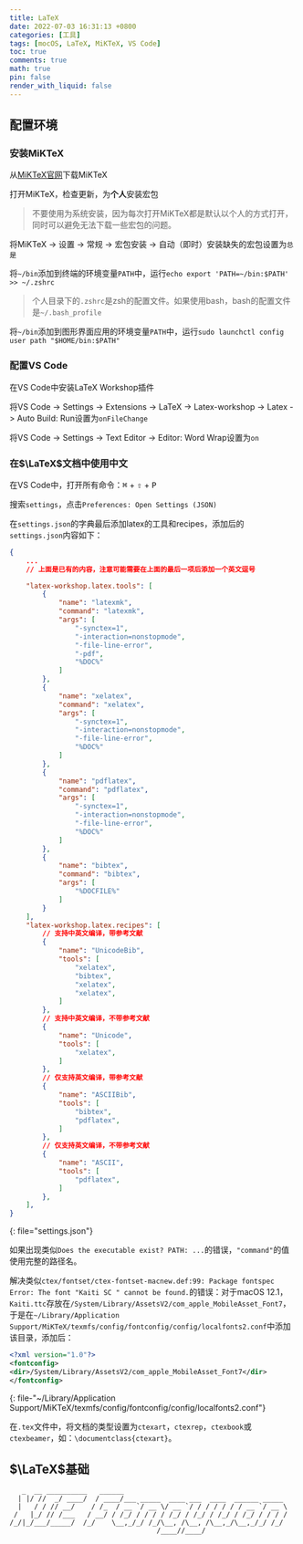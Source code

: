 ```yaml
---
title: LaTeX
date: 2022-07-03 16:31:13 +0800
categories: [工具]
tags: [mocOS, LaTeX, MiKTeX, VS Code]
toc: true
comments: true
math: true
pin: false
render_with_liquid: false
---
```


## 配置环境

### 安装MiKTeX

从[MiKTeX官网](https://miktex.org/download)下载MiKTeX

打开MiKTeX，检查更新，为**个人**安装宏包

> 不要使用为系统安装，因为每次打开MiKTeX都是默认以个人的方式打开，同时可以避免无法下载一些宏包的问题。

将MiKTeX -> 设置 -> 常规 -> 宏包安装 -> 自动（即时）安装缺失的宏包设置为`总是`

将`~/bin`添加到终端的环境变量`PATH`中，运行`echo export 'PATH=~/bin:$PATH' >> ~/.zshrc`

> 个人目录下的`.zshrc`是zsh的配置文件。如果使用bash，bash的配置文件是`~/.bash_profile`

将`~/bin`添加到图形界面应用的环境变量`PATH`中，运行`sudo launchctl config user path "$HOME/bin:$PATH"`

### 配置VS Code

在VS Code中安装LaTeX Workshop插件

将VS Code -> Settings -> Extensions -> LaTeX -> Latex-workshop -> Latex -> Auto Build: Run设置为`onFileChange`

将VS Code -> Settings -> Text Editor -> Editor: Word Wrap设置为`on`

### 在$\LaTeX$文档中使用中文

在VS Code中，打开所有命令：<kbd>⌘</kbd> + <kbd>⇧</kbd> + <kbd>P</kbd>

搜索`settings`，点击`Preferences: Open Settings (JSON)`

在`settings.json`的字典最后添加latex的工具和recipes，添加后的`settings.json`内容如下：

```json
{
    ...
    // 上面是已有的内容，注意可能需要在上面的最后一项后添加一个英文逗号

    "latex-workshop.latex.tools": [
        {
            "name": "latexmk",
            "command": "latexmk",
            "args": [
                "-synctex=1",
                "-interaction=nonstopmode",
                "-file-line-error",
                "-pdf",
                "%DOC%"
            ]
        },
        {
            "name": "xelatex",
            "command": "xelatex",
            "args": [
                "-synctex=1",
                "-interaction=nonstopmode",
                "-file-line-error",
                "%DOC%"
            ]
        },
        {
            "name": "pdflatex",
            "command": "pdflatex",
            "args": [
                "-synctex=1",
                "-interaction=nonstopmode",
                "-file-line-error",
                "%DOC%"
            ]
        },
        {
            "name": "bibtex",
            "command": "bibtex",
            "args": [
                "%DOCFILE%"
            ]
        }
    ],
    "latex-workshop.latex.recipes": [
        // 支持中英文编译，带参考文献
        {
            "name": "UnicodeBib",
            "tools": [
                "xelatex",
                "bibtex",
                "xelatex",
                "xelatex",
            ]
        },
        // 支持中英文编译，不带参考文献
        {
            "name": "Unicode",
            "tools": [
                "xelatex",
            ]
        },
        // 仅支持英文编译，带参考文献
        {
            "name": "ASCIIBib",
            "tools": [
                "bibtex",
                "pdflatex",
            ]
        },
        // 仅支持英文编译，不带参考文献
        {
            "name": "ASCII",
            "tools": [
                "pdflatex",
            ]
        },
    ],
}
```
{: file="settings.json"}

如果出现类似`Does the executable exist? PATH: ...`的错误，`"command"`的值使用完整的路径名。

解决类似`ctex/fontset/ctex-fontset-macnew.def:99: Package fontspec Error: The font "Kaiti SC " cannot be found.`的错误：对于macOS 12.1，`Kaiti.ttc`存放在`/System/Library/AssetsV2/com_apple_MobileAsset_Font7`，于是在`~/Library/Application Support/MiKTeX/texmfs/config/fontconfig/config/localfonts2.conf`中添加该目录，添加后：

```xml
<?xml version="1.0"?>
<fontconfig>
<dir>/System/Library/AssetsV2/com_apple_MobileAsset_Font7</dir>
</fontconfig>
```
{: file-"~/Library/Application Support/MiKTeX/texmfs/config/fontconfig/config/localfonts2.conf"}

<!-- 待解决类似`Package fontspec Warning: Font "STFangsong" does not contain requested Script "CJK".`的警告： -->

在`.tex`文件中，将文档的类型设置为`ctexart`，`ctexrep`，`ctexbook`或`ctexbeamer`，如：`\documentclass{ctexart}`。

## $\LaTeX$基础

```text
   _  __ __________   ______                                        
  | |/ //  _/ ____/  / ____/___ _____  ____ ___  ____  ______ _____ 
  |   / / // __/    / /_  / __ `/ __ \/ __ `/ / / / / / / __ `/ __ \
 /   |_/ // /___   / __/ / /_/ / / / / /_/ / /_/ / /_/ / /_/ / / / /
/_/|_/___/_____/  /_/    \__,_/_/ /_/\__, /\__, /\__,_/\__,_/_/ /_/ 
                                    /____//____/                    
```
